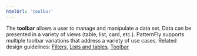 ```yaml
---
htmlUrl: 'toolbar'
---
```

The **toolbar** allows a user to manage and manipulate a data set. Data can be presented in a variety of views (table, list, card, etc.). PatternFly supports multiple toolbar variations that address a variety of use cases. Related design guidelines: [Filters](/design-guidelines/usage-and-behavior/filters), [Lists and tables](/design-guidelines/usage-and-behavior/lists-and-tables), [Toolbar](/design-guidelines/usage-and-behavior/toolbar)

